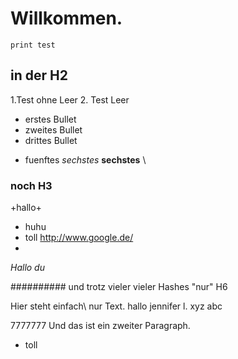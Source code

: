 # Willkommen.
    print test   

## in der H2
1.Test ohne Leer
2. Test Leer
-   erstes Bullet 
-   zweites Bullet
-   drittes Bullet   
+ fuenftes
*sechstes*
**sechstes**
\\

### noch H3
\+hallo\+
-   huhu
-   toll
<http://www.google.de/>
-

*Hallo du*


########## und trotz vieler     vieler Hashes "nur" H6

Hier  steht einfach\\
nur Text.
    hallo
    jennifer l. xyz abc

7777777
Und
das 
ist
ein
zweiter
Paragraph.

-   toll